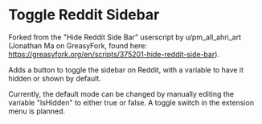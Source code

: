 # Toggle Reddit Sidebar

Forked from the "Hide Reddit Side Bar" userscript by u/pm\_all\_ahri\_art (Jonathan Ma on GreasyFork, found here: https://greasyfork.org/en/scripts/375201-hide-reddit-side-bar).

Adds a button to toggle the sidebar on Reddit, with a variable to have it hidden or shown by default.

Currently, the default mode can be changed by manually editing the variable "IsHidden" to either true or false. A toggle switch in the extension menu is planned.